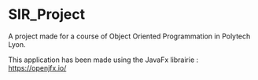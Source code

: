 # SIR_Project
A project made for a course of Object Oriented Programmation in Polytech Lyon.

This application has been made using the JavaFx librairie : https://openjfx.io/
